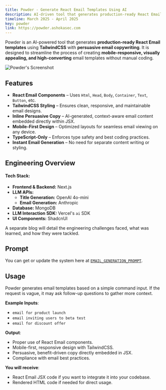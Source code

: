 ```yaml
---
title: Powder - Generate React Email Templates Using AI
description: AI-driven tool that generates production-ready React Email templates using react-email and persuasive copywriting.
timeline: March 2025 - April 2025
key: powder
link: https://powder.ashokasec.com
---
```


Powder is an AI-powered tool that generates **production-ready React Email templates** using **TailwindCSS** with **persuasive email copywriting**. It is designed to streamline the process of creating **mobile-responsive, visually appealing, and high-converting** email templates without manual coding.

![Powder's Screenshot](https://ashokasec.b-cdn.net/powder-screen.png)

## Features

- **React Email Components** – Uses `Html`, `Head`, `Body`, `Container`, `Text`, `Button`, etc.
- **TailwindCSS Styling** – Ensures clean, responsive, and maintainable email designs.
- **Inline Persuasive Copy** – AI-generated, context-aware email content embedded directly within JSX.
- **Mobile-First Design** – Optimized layouts for seamless email viewing on any device.
- **TypeScript-Only** – Enforces type safety and best coding practices.
- **Instant Email Generation** – No need for separate content writing or styling.

## Engineering Overview

#### **Tech Stack**:
- **Frontend & Backend:** Next.js  
- **LLM APIs:**  
  - **Title Generation:** OpenAI 4o-mini  
  - **Email Generation:** Anthropic  
- **Database:** MongoDB  
- **LLM Interaction SDK:** Vercel's `ai` SDK  
- **UI Components:** ShadcnUI  

A separate blog will detail the engineering challenges faced, what was learned, and how they were tackled.

## Prompt

You can get or update the system here at [`EMAIL_GENERATION_PROMPT`](https://github.com/ashokasec/powder/blob/main/src/lib/ai/prompts.ts).

## Usage

Powder generates email templates based on a simple command input. If the request is vague, it may ask follow-up questions to gather more context.

**Example Inputs**:
- `email for product launch`
- `email inviting users to beta test`
- `email for discount offer`

**Output**:
- Proper use of React Email components.
- Mobile-first, responsive design with TailwindCSS.
- Persuasive, benefit-driven copy directly embedded in JSX.
- Compliance with email best practices.

**You will receive**:
- React Email JSX code if you want to integrate it into your codebase.
- Rendered HTML code if needed for direct usage.